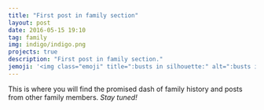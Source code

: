 ```yaml
---
title: "First post in family section"
layout: post
date: 2016-05-15 19:10
tag: family
img: indigo/indigo.png
projects: true
description: "First post in family section."
jemoji: '<img class="emoji" title=":busts in silhouette:" alt=":busts in silhouette:" src="https://assets.github.com/images/icons/emoji/unicode/1f465.png" height="20" width="20" align="absmiddle">'
---
```


This is where you will find the promised dash of family history and posts from other family members. _Stay tuned!_